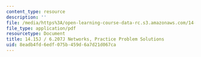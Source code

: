 ```yaml
---
content_type: resource
description: ''
file: /media/https%3A/open-learning-course-data-rc.s3.amazonaws.com/14-15j-networks-spring-2018/8eadb4fd6edf075b459d6a7d21d067ca_MIT14_15JS18_practicesol.pdf
file_type: application/pdf
resourcetype: Document
title: 14.15J / 6.207J Networks, Practice Problem Solutions
uid: 8eadb4fd-6edf-075b-459d-6a7d21d067ca
---
```


